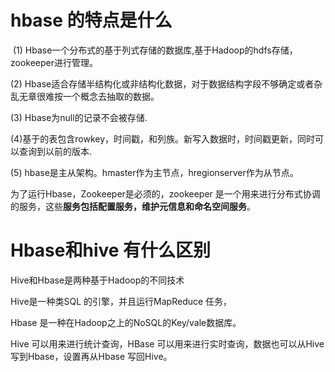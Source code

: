 # hbase 的特点是什么

 (1) Hbase一个分布式的基于列式存储的数据库,基于Hadoop的hdfs存储，zookeeper进行管理。

(2) Hbase适合存储半结构化或非结构化数据，对于数据结构字段不够确定或者杂乱无章很难按一个概念去抽取的数据。

(3) Hbase为null的记录不会被存储.

(4)基于的表包含rowkey，时间戳，和列族。新写入数据时，时间戳更新，同时可以查询到以前的版本.

(5) hbase是主从架构。hmaster作为主节点，hregionserver作为从节点。

为了运行Hbase，Zookeeper是必须的，zookeeper 是一个用来进行分布式协调的服务，这些**服务包括配置服务，维护元信息和命名空间服务**。

# Hbase和hive 有什么区别

Hive和Hbase是两种基于Hadoop的不同技术

Hive是一种类SQL 的引擎，并且运行MapReduce 任务，

Hbase 是一种在Hadoop之上的NoSQL的Key/vale数据库。

Hive 可以用来进行统计查询，HBase 可以用来进行实时查询，数据也可以从Hive 写到Hbase，设置再从Hbase 写回Hive。

